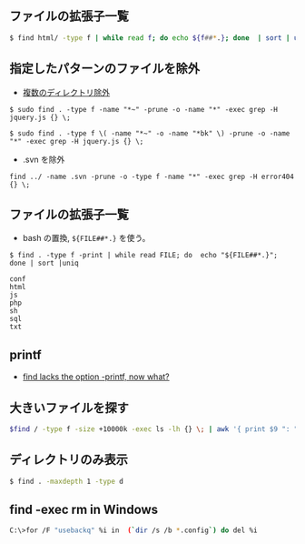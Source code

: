 
## ファイルの拡張子一覧

~~~bash 
$ find html/ -type f | while read f; do echo ${f##*.}; done  | sort | uniq
~~~


## 指定したパターンのファイルを除外

- [複数のディレクトリ除外](https://gist.github.com/kiyotune/3825822)

```
$ sudo find . -type f -name "*~" -prune -o -name "*" -exec grep -H jquery.js {} \;
```

```
$ sudo find . -type f \( -name "*~" -o -name "*bk" \) -prune -o -name "*" -exec grep -H jquery.js {} \;
```

- .svn を除外

```
find ../ -name .svn -prune -o -type f -name "*" -exec grep -H error404 {} \;
```

## ファイルの拡張子一覧
- bash の置換, `${FILE##*.}` を使う。

```
$ find . -type f -print | while read FILE; do  echo "${FILE##*.}"; done | sort |uniq

conf
html
js
php
sh
sql
txt
```

## printf

- [find lacks the option -printf, now what?](http://stackoverflow.com/questions/752818/find-lacks-the-option-printf-now-what)

## 大きいファイルを探す

~~~bash
$find / -type f -size +10000k -exec ls -lh {} \; | awk '{ print $9 ": " $5 }'
~~~

## ディレクトリのみ表示

~~~bash
$ find . -maxdepth 1 -type d
~~~

## find -exec rm in Windows

~~~bash
C:\>for /F "usebackq" %i in  (`dir /s /b *.config`) do del %i
~~~
